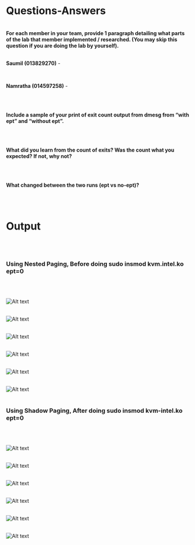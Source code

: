 <h1>Questions-Answers</h1><br/>
<b>For each member in your team, provide 1 paragraph detailing what parts of the lab that member implemented / researched. (You may skip this question if you are doing the lab by yourself).</b><br/><br/>

<b>Saumil (013829270)</b> - 

<br/>

<b>Namratha (014597258)</b> - 

<br/>
<br/>

<b>Include a sample of your print of exit count output from dmesg from “with ept” and “without ept”.</b>

<br/>
<br/>

<b>What did you learn from the count of exits? Was the count what you expected? If not, why not?</b>

<br/>
<br/>

<b>What changed between the two runs (ept vs no-ept)?</b>

<br/>
<br/>

<h1>Output</h1><br/><br/>

<h3>Using Nested Paging, Before doing sudo insmod kvm.intel.ko ept=0</h3><br/><br/>

![Alt text](ScreenShots/NestedPaging1.jpeg?raw=true "")<br/><br/>

![Alt text](ScreenShots/NestedPaging2.jpeg?raw=true "")<br/><br/>

![Alt text](ScreenShots/NestedPaging3.jpeg?raw=true "")<br/><br/>

![Alt text](ScreenShots/NestedPaging4.jpeg?raw=true "")<br/><br/>

![Alt text](ScreenShots/NestedPaging5.jpeg?raw=true "")<br/><br/>

![Alt text](ScreenShots/NestedPaging6.jpeg?raw=true "")<br/><br/>

<h3>Using Shadow Paging, After doing sudo insmod kvm-intel.ko ept=0</h3><br/><br/>

![Alt text](ScreenShots/1.png?raw=true "")<br/><br/>

![Alt text](ScreenShots/2.png?raw=true "")<br/><br/>

![Alt text](ScreenShots/3.png?raw=true "")<br/><br/>

![Alt text](ScreenShots/4.png?raw=true "")<br/><br/>

![Alt text](ScreenShots/5.png?raw=true "")<br/><br/>

![Alt text](ScreenShots/6.png?raw=true "")<br/><br/>
